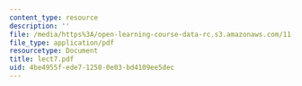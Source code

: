 ```yaml
---
content_type: resource
description: ''
file: /media/https%3A/open-learning-course-data-rc.s3.amazonaws.com/11-947-history-and-theory-of-historic-preservation-spring-2007/4be4955fede712500e03bd4109ee5dec_lect7.pdf
file_type: application/pdf
resourcetype: Document
title: lect7.pdf
uid: 4be4955f-ede7-1250-0e03-bd4109ee5dec
---
```

